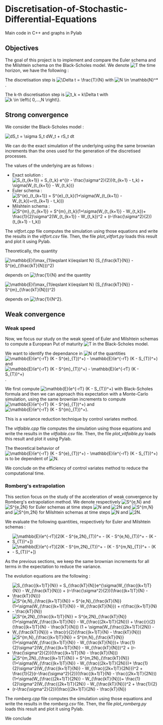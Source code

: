 # Discretisation-of-Stochastic-Differential-Equations
Main code in C++ and graphs in Pylab

## Objectives

The goal of this project is to implement and compare the Euler schema and the Milshtein schema on the Black-Scholes model. We denote <img src="https://latex.codecogs.com/svg.image?T" title="T" /> the time horizon, we have the following :

The discretisation step is <img src="https://latex.codecogs.com/svg.image?\Delta&space;t&space;=&space;\frac{T}{N}" title="\Delta t = \frac{T}{N}" /> with <img src="https://latex.codecogs.com/svg.image?N&space;\in&space;\mathbb{N}^*" title="N \in \mathbb{N}^*" />. 

The k-th discretisation step is <img src="https://latex.codecogs.com/svg.image?t_k&space;=&space;k\Delta&space;t" title="t_k = k\Delta t" /> with <img src="https://latex.codecogs.com/svg.image?k&space;\in&space;\left\{&space;0,...,N&space;\right\}" title="k \in \left\{ 0,...,N \right\}" />.

## Strong convergence

We consider the Black-Scholes model :

<img src="https://latex.codecogs.com/svg.image?dS_t&space;=&space;&space;\sigma&space;S_t&space;dW_t&space;&plus;&space;rS_t&space;dt" title="dS_t = \sigma S_t dW_t + rS_t dt" />

We can do the exact simulation of the underlying using the same brownian increments than the ones used for the generation of the discretised processes.

The values of the underlying are as follows :
- Exact solution : <img src="https://latex.codecogs.com/svg.image?S_{t_{k&plus;1}}&space;=&space;S_{t_k}&space;e^{(r&space;-&space;\frac{\sigma^2}{2})(t_{k&plus;1}&space;-&space;t_k)&space;&plus;&space;\sigma(W_{t_{k&plus;1}}&space;-&space;W_{t_k})}" title="S_{t_{k+1}} = S_{t_k} e^{(r - \frac{\sigma^2}{2})(t_{k+1} - t_k) + \sigma(W_{t_{k+1}} - W_{t_k})}" />
- Euler schema : <img src="https://latex.codecogs.com/svg.image?S^{e}_{t_{k&plus;1}}&space;=&space;S^{e}_{t_k}(1&plus;\sigma(W_{t_{k&plus;1}}&space;-&space;W_{t_k})&plus;r(t_{k&plus;1}&space;-&space;t_k)))" title="S^{e}_{t_{k+1}} = S^{e}_{t_k}(1+\sigma(W_{t_{k+1}} - W_{t_k})+r(t_{k+1} - t_k)))" />
- Milshtein schema : <img src="https://latex.codecogs.com/svg.image?S^{m}_{t_{k&plus;1}}&space;=&space;S^{e}_{t_k}(1&plus;\sigma(W_{t_{k&plus;1}}&space;-&space;W_{t_k})&plus;&space;\frac{1}{2}\sigma^2(W_{t_{k&plus;1}}&space;-&space;W_{t_k})^2&space;&plus;&space;(r-\frac{\sigma^2}{2})(t_{k&plus;1}&space;-&space;t_k))" title="S^{m}_{t_{k+1}} = S^{m}_{t_k}(1+\sigma(W_{t_{k+1}} - W_{t_k})+ \frac{1}{2}\sigma^2(W_{t_{k+1}} - W_{t_k})^2 + (r-\frac{\sigma^2}{2})(t_{k+1} - t_k))" />

The _vitfort.cpp_ file computes the simulation using those equations and write the results in the _vitfort.csv_ file. Then, the file _plot_vitfort.py_ loads this result and plot it using Pylab.

Theoretically, the quantity

<img src="https://latex.codecogs.com/svg.image?\mathbb{E}(\max_{1\leqslant&space;k\leqslant&space;&space;N}&space;(S_{\frac{kT}{N}}&space;-&space;S^{e}_{\frac{kT}{N}})^2)" title="\mathbb{E}(\max_{1\leqslant k\leqslant N} (S_{\frac{kT}{N}} - S^{e}_{\frac{kT}{N}})^2)" />

depends on <img src="https://latex.codecogs.com/svg.image?\frac{1}{N}" title="\frac{1}{N}" /> and the quantity 

<img src="https://latex.codecogs.com/svg.image?\mathbb{E}(\max_{1\leqslant&space;k\leqslant&space;&space;N}&space;(S_{\frac{kT}{N}}&space;-&space;S^{m}_{\frac{kT}{N}})^2)" title="\mathbb{E}(\max_{1\leqslant k\leqslant N} (S_{\frac{kT}{N}} - S^{m}_{\frac{kT}{N}})^2)" />

depends on <img src="https://latex.codecogs.com/svg.image?\frac{1}{N^2}" title="\frac{1}{N^2}" />.

## Weak convergence

### Weak speed

Now, we focus our study on the weak speed of Euler and Milshtein schemas to compute a European Put of maturity <img src="https://latex.codecogs.com/svg.image?T" title="T" /> in the Black-Scholes model.

We want to identify the dependance in <img src="https://latex.codecogs.com/svg.image?N" title="N" /> of the quantities <img src="https://latex.codecogs.com/svg.image?\mathbb{E}(e^{-rT}&space;(K&space;-&space;S^{e}_{T})^&plus;)&space;-&space;\mathbb{E}(e^{-rT}&space;(K&space;-&space;S_{T})^&plus;)" title="\mathbb{E}(e^{-rT} (K - S^{e}_{T})^+) - \mathbb{E}(e^{-rT} (K - S_{T})^+)" /> and <img src="https://latex.codecogs.com/svg.image?\mathbb{E}(e^{-rT}&space;(K&space;-&space;S^{m}_{T})^&plus;)&space;-&space;\mathbb{E}(e^{-rT}&space;(K&space;-&space;S_{T})^&plus;)" title="\mathbb{E}(e^{-rT} (K - S^{m}_{T})^+) - \mathbb{E}(e^{-rT} (K - S_{T})^+)" />.

We first compute <img src="https://latex.codecogs.com/svg.image?\mathbb{E}(e^{-rT}&space;(K&space;-&space;S_{T})^&plus;)" title="\mathbb{E}(e^{-rT} (K - S_{T})^+)" /> with Black-Scholes formula and then we can approach this expectation with a Monte-Carlo simulation, using the same brownian increments to compute <img src="https://latex.codecogs.com/svg.image?\mathbb{E}(e^{-rT}&space;(K&space;-&space;S^{e}_{T})^&plus;)" title="\mathbb{E}(e^{-rT} (K - S^{e}_{T})^+)" /> and <img src="https://latex.codecogs.com/svg.image?\mathbb{E}(e^{-rT}&space;(K&space;-&space;S^{m}_{T})^&plus;)" title="\mathbb{E}(e^{-rT} (K - S^{m}_{T})^+)" />.

This is a variance reduction technique by control variates method.

The _vitfaible.cpp_ file computes the simulation using those equations and write the results in the _vitfaible.csv_ file. Then, the file _plot_vitfaible.py_ loads this result and plot it using Pylab.

The theoretical behavior of <img src="https://latex.codecogs.com/svg.image?\mathbb{E}(e^{-rT}&space;(K&space;-&space;S^{e}_{T})^&plus;)&space;-&space;\mathbb{E}(e^{-rT}&space;(K&space;-&space;S_{T})^&plus;)" title="\mathbb{E}(e^{-rT} (K - S^{e}_{T})^+) - \mathbb{E}(e^{-rT} (K - S_{T})^+)" /> is to be dependent of <img src="https://latex.codecogs.com/svg.image?N" title="N" />.

We conclude on the efficiency of control variates method to reduce the computational time.

### Romberg's extrapolation

This section focus on the study of the acceleration of weak convergence by Romberg's extrapolation method. We denote respectively <img src="https://latex.codecogs.com/svg.image?S^{e,N}" title="S^{e,N}" /> and <img src="https://latex.codecogs.com/svg.image?S^{e,2N}" title="S^{e,2N}" /> for Euler schemas at time steps <img src="https://latex.codecogs.com/svg.image?N" title="N" /> and <img src="https://latex.codecogs.com/svg.image?2N" title="2N" /> and <img src="https://latex.codecogs.com/svg.image?S^{m,N}" title="S^{m,N}" /> and <img src="https://latex.codecogs.com/svg.image?S^{m,2N}" title="S^{m,2N}" /> for Milshtein schemas at time steps <img src="https://latex.codecogs.com/svg.image?N" title="N" /> and <img src="https://latex.codecogs.com/svg.image?2N" title="2N" />.

We evaluate the following quantities, respectively for Euler and Milshtein schemas :
- <img src="https://latex.codecogs.com/svg.image?\mathbb{E}(e^{-rT}[2(K&space;-&space;S^{e,2N}_{T})^&plus;&space;-&space;(K&space;-&space;S^{e,N}_{T})^&plus;&space;-&space;(K&space;-&space;S_{T})^&plus;])" title="\mathbb{E}(e^{-rT}[2(K - S^{e,2N}_{T})^+ - (K - S^{e,N}_{T})^+ - (K - S_{T})^+])" />
- <img src="https://latex.codecogs.com/svg.image?\mathbb{E}(e^{-rT}[2(K&space;-&space;S^{m,2N}_{T})^&plus;&space;-&space;(K&space;-&space;S^{m,N}_{T})^&plus;&space;-&space;(K&space;-&space;S_{T})^&plus;])" title="\mathbb{E}(e^{-rT}[2(K - S^{m,2N}_{T})^+ - (K - S^{m,N}_{T})^+ - (K - S_{T})^+])" />

As the previous sections, we keep the same brownian increments for all terms in the expectation to reduce the variance.

The evolution equations are the following :
- <img src="https://latex.codecogs.com/svg.image?S_{\frac{(k&plus;1)T}{N}}&space;=&space;S_{\frac{kT}{N}}e^{\sigma(W_{\frac{(k&plus;1)T}{N}}&space;-&space;W_{\frac{kT}{N}})&space;&plus;&space;(r-\frac{\sigma^2}{2})(\frac{(k&plus;1)T}{N}&space;-&space;\frac{kT}{N})}" title="S_{\frac{(k+1)T}{N}} = S_{\frac{kT}{N}}e^{\sigma(W_{\frac{(k+1)T}{N}} - W_{\frac{kT}{N}}) + (r-\frac{\sigma^2}{2})(\frac{(k+1)T}{N} - \frac{kT}{N})}" />
- <img src="https://latex.codecogs.com/svg.image?S^{e,N}_{\frac{(k&plus;1)T}{N}}&space;=&space;S^{e,N}_{\frac{kT}{N}}(1&plus;\sigma(W_{\frac{(k&plus;1)T}{N}}&space;-&space;W_{\frac{kT}{N}})&space;&plus;&space;r(\frac{(k&plus;1)T}{N}&space;-&space;\frac{kT}{N})" title="S^{e,N}_{\frac{(k+1)T}{N}} = S^{e,N}_{\frac{kT}{N}}(1+\sigma(W_{\frac{(k+1)T}{N}} - W_{\frac{kT}{N}}) + r(\frac{(k+1)T}{N} - \frac{kT}{N})" />
- <img src="https://latex.codecogs.com/svg.image?S^{e,2N}_{\frac{(k&plus;1)T}{N}}&space;=&space;S^{e,2N}_{\frac{kT}{N}}(1&plus;\sigma(W_{\frac{(k&plus;1)T}{N}}&space;-&space;W_{\frac{(2k&plus;1)T}{2N}})&space;&plus;&space;\frac{r}{2}(\frac{(k&plus;1)T}{N}&space;-&space;\frac{kT}{N}))&space;(1&space;&plus;&space;\sigma(W_{\frac{(2k&plus;1)T}{2N}}&space;-&space;W_{\frac{kT}{N}})&space;&plus;&space;\frac{r}{2}(\frac{(k&plus;1)T}{N}&space;-&space;\frac{kT}{N}))" title="S^{e,2N}_{\frac{(k+1)T}{N}} = S^{e,2N}_{\frac{kT}{N}}(1+\sigma(W_{\frac{(k+1)T}{N}} - W_{\frac{(2k+1)T}{2N}}) + \frac{r}{2}(\frac{(k+1)T}{N} - \frac{kT}{N})) (1 + \sigma(W_{\frac{(2k+1)T}{2N}} - W_{\frac{kT}{N}}) + \frac{r}{2}(\frac{(k+1)T}{N} - \frac{kT}{N}))" />
- <img src="https://latex.codecogs.com/svg.image?S^{m,N}_{\frac{(k&plus;1)T}{N}}&space;=&space;S^{m,N}_{\frac{kT}{N}}(1&plus;\sigma(W_{\frac{(k&plus;1)T}{N}}&space;-&space;W_{\frac{kT}{N}})&plus;&space;\frac{1}{2}\sigma^2(W_{\frac{(k&plus;1)T}{N}}&space;-&space;W_{\frac{kT}{N}})^2&space;&plus;&space;(r-\frac{\sigma^2}{2})(\frac{(k&plus;1)T}{N}&space;-&space;\frac{kT}{N}))" title="S^{m,N}_{\frac{(k+1)T}{N}} = S^{m,N}_{\frac{kT}{N}}(1+\sigma(W_{\frac{(k+1)T}{N}} - W_{\frac{kT}{N}})+ \frac{1}{2}\sigma^2(W_{\frac{(k+1)T}{N}} - W_{\frac{kT}{N}})^2 + (r-\frac{\sigma^2}{2})(\frac{(k+1)T}{N} - \frac{kT}{N}))" />
- <img src="https://latex.codecogs.com/svg.image?S^{m,2N}_{\frac{(k&plus;1)T}{N}}&space;=&space;S^{m,2N}_{\frac{kT}{N}}(1&plus;\sigma(W_{\frac{(k&plus;1)T}{N}}&space;-&space;W_{\frac{(2k&plus;1)T}{2N}})&plus;&space;\frac{1}{2}\sigma^2(W_{\frac{(k&plus;1)T}{N}}&space;-&space;W_{\frac{(2k&plus;1)T}{2N}})^2&space;&plus;&space;\frac{1}{2}(r-\frac{\sigma^2}{2})(\frac{(k&plus;1)T}{N}&space;-&space;\frac{(2k&plus;1)T}{2N}))(1&plus;\sigma(W_{\frac{(2k&plus;1)T}{2N}}&space;-&space;W_{\frac{kT}{N}})&plus;&space;\frac{1}{2}\sigma^2(W_{\frac{(2k&plus;1)T}{2N}}&space;-&space;W_{\frac{kT}{N}})^2&space;&plus;&space;\frac{1}{2}(r-\frac{\sigma^2}{2})(\frac{(2k&plus;1)T}{2N}&space;-&space;\frac{kT}{N})" title="S^{m,2N}_{\frac{(k+1)T}{N}} = S^{m,2N}_{\frac{kT}{N}}(1+\sigma(W_{\frac{(k+1)T}{N}} - W_{\frac{(2k+1)T}{2N}})+ \frac{1}{2}\sigma^2(W_{\frac{(k+1)T}{N}} - W_{\frac{(2k+1)T}{2N}})^2 + \frac{1}{2}(r-\frac{\sigma^2}{2})(\frac{(k+1)T}{N} - \frac{(2k+1)T}{2N}))(1+\sigma(W_{\frac{(2k+1)T}{2N}} - W_{\frac{kT}{N}})+ \frac{1}{2}\sigma^2(W_{\frac{(2k+1)T}{2N}} - W_{\frac{kT}{N}})^2 + \frac{1}{2}(r-\frac{\sigma^2}{2})(\frac{(2k+1)T}{2N} - \frac{kT}{N})" />

The _romberg.cpp_ file computes the simulation using those equations and write the results in the _romberg.csv_ file. Then, the file _plot_romberg.py_ loads this result and plot it using Pylab.

We conclude
